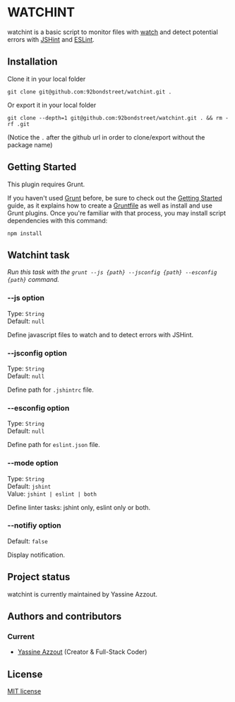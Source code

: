 WATCHINT
=========

watchint is a basic script to monitor files with [watch](https://github.com/gruntjs/grunt-contrib-watch) and detect potential errors with [JSHint](https://github.com/gruntjs/grunt-contrib-jshint) and [ESLint](https://github.com/eslint/eslint).


Installation
------------

Clone it in your local folder 

`git clone git@github.com:92bondstreet/watchint.git .` 

Or export it in your local folder

`git clone --depth=1 git@github.com:92bondstreet/watchint.git . && rm -rf .git`

(Notice the `.` after the github url in order to clone/export without the package name)


Getting Started
---------------

This plugin requires Grunt.

If you haven't used [Grunt](http://gruntjs.com/) before, be sure to check out the [Getting Started](http://gruntjs.com/getting-started) guide, as it explains how to create a [Gruntfile](http://gruntjs.com/sample-gruntfile) as well as install and use Grunt plugins. Once you're familiar with that process, you may install script dependencies with this command:


	npm install



## Watchint task
_Run this task with the `grunt --js {path} --jsconfig {path} --esconfig {path}` command._


### --js option

Type: `String`  
Default: `null`

Define javascript files to watch and to detect errors with JSHint.

### --jsconfig option

Type: `String`	
Default: `null`

Define path for `.jshintrc` file.

### --esconfig option

Type: `String` 	
Default: `null`

Define path for `eslint.json` file.

### --mode option

Type: `String` 	
Default: `jshint`	
Value: `jshint | eslint | both`

Define linter tasks: jshint only, eslint only or both.

### --notifiy option

Default: `false`	

Display notification.

Project status
--------------

watchint is currently maintained by Yassine Azzout.


Authors and contributors
------------------------

### Current
* [Yassine Azzout][] (Creator & Full-Stack Coder)

[Yassine Azzout]: http://yass.io


License
-------
[MIT license](http://www.opensource.org/licenses/Mit)